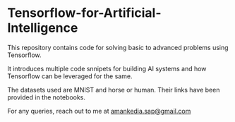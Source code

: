# Tensorflow-for-Artificial-Intelligence

This repository contains code for solving basic to advanced problems using Tensorflow.

It introduces multiple code snnipets for building AI systems and how Tensorflow can be leveraged for the same.

The datasets used are MNIST and horse or human. Their links have been provided in the notebooks.

For any queries, reach out to me at amankedia.sap@gmail.com
